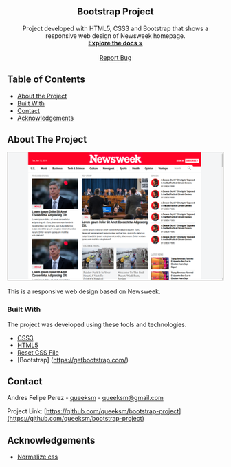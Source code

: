 <!-- PROJECT LOGO -->
<br />
<p align="center">
  <h2 align="center">Bootstrap Project</h2>

  <p align="center">
    Project developed with HTML5, CSS3 and Bootstrap that shows a responsive web design of Newsweek homepage.
    <br />
    <a href="https://github.com/queeksm/bootstrap-project"><strong>Explore the docs »</strong></a>
    <br />
    <br />
    <a href="https://github.com/queeksm/bootstrap-project">Report Bug</a>    
  </p>
</p>



<!-- TABLE OF CONTENTS -->
## Table of Contents

* [About the Project](#about-the-project)
* [Built With](#built-with)
* [Contact](#contact)
* [Acknowledgements](#acknowledgements)



<!-- ABOUT THE PROJECT -->
## About The Project

![Screenshot Image](img/logoRepo.png)

This is a responsive web design based on Newsweek.

### Built With
The project was developed using these tools and technologies.
* [CSS3](https://developer.mozilla.org/en-US/docs/Web/CSS)
* [HTML5](https://www.w3schools.com/html/)
* [Reset CSS File](https://necolas.github.io/normalize.css/)
* [Bootstrap] (https://getbootstrap.com/)


<!-- CONTACT -->
## Contact

Andres Felipe Perez - [queeksm](https://github.com/queeksm) - queeksm@gmail.com

Project Link: [https://github.com/queeksm/bootstrap-project](https://github.com/queeksm/bootstrap-project)



<!-- ACKNOWLEDGEMENTS -->
## Acknowledgements
* [Normalize.css](https://necolas.github.io/normalize.css/)



